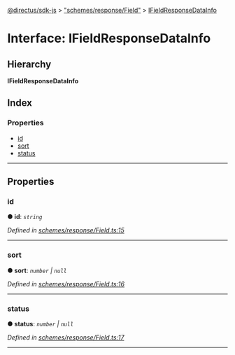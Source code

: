 [@directus/sdk-js](../README.md) > ["schemes/response/Field"](../modules/_schemes_response_field_.md) > [IFieldResponseDataInfo](../interfaces/_schemes_response_field_.ifieldresponsedatainfo.md)

# Interface: IFieldResponseDataInfo

## Hierarchy

**IFieldResponseDataInfo**

## Index

### Properties

* [id](_schemes_response_field_.ifieldresponsedatainfo.md#id)
* [sort](_schemes_response_field_.ifieldresponsedatainfo.md#sort)
* [status](_schemes_response_field_.ifieldresponsedatainfo.md#status)

---

## Properties

<a id="id"></a>

###  id

**● id**: *`string`*

*Defined in [schemes/response/Field.ts:15](https://github.com/janbiasi/sdk-js/blob/a08c70e/src/schemes/response/Field.ts#L15)*

___
<a id="sort"></a>

###  sort

**● sort**: *`number` \| `null`*

*Defined in [schemes/response/Field.ts:16](https://github.com/janbiasi/sdk-js/blob/a08c70e/src/schemes/response/Field.ts#L16)*

___
<a id="status"></a>

###  status

**● status**: *`number` \| `null`*

*Defined in [schemes/response/Field.ts:17](https://github.com/janbiasi/sdk-js/blob/a08c70e/src/schemes/response/Field.ts#L17)*

___

